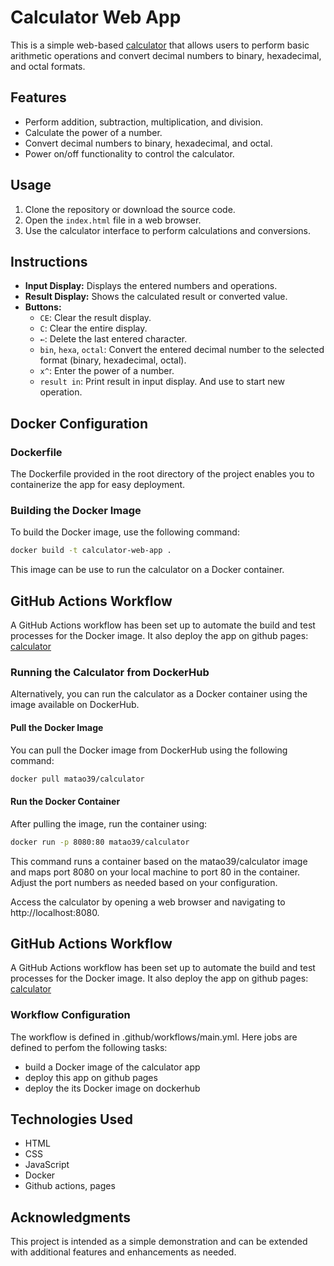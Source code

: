 # Calculator Web App

This is a simple web-based [calculator](https://amandinetao.github.io/calculator/) that allows users to perform basic arithmetic operations and convert decimal numbers to binary, hexadecimal, and octal formats.

## Features

- Perform addition, subtraction, multiplication, and division.
- Calculate the power of a number.
- Convert decimal numbers to binary, hexadecimal, and octal.
- Power on/off functionality to control the calculator.

## Usage

1. Clone the repository or download the source code.
2. Open the `index.html` file in a web browser.
3. Use the calculator interface to perform calculations and conversions.


## Instructions

- **Input Display:** Displays the entered numbers and operations.
- **Result Display:** Shows the calculated result or converted value.
- **Buttons:**
  - `CE`: Clear the result display.
  - `C`: Clear the entire display.
  - `←`: Delete the last entered character.
  - `bin`, `hexa`, `octal`: Convert the entered decimal number to the selected format (binary, hexadecimal, octal).
  - `x^`: Enter the power of a number.
  - `result in`: Print result in input display. And use to start new operation.
    
## Docker Configuration

### Dockerfile

The Dockerfile provided in the root directory of the project enables you to containerize the app for easy deployment.

### Building the Docker Image

To build the Docker image, use the following command:

```bash
docker build -t calculator-web-app .
```

This image can be use to run the calculator on a Docker container.


##  GitHub Actions Workflow
A GitHub Actions workflow has been set up to automate the build and test processes for the Docker image. It also deploy the app on github pages:
[calculator](https://amandinetao.github.io/calculator/)


### Running the Calculator from DockerHub

Alternatively, you can run the calculator as a Docker container using the image available on DockerHub.

#### Pull the Docker Image

You can pull the Docker image from DockerHub using the following command:

```bash
docker pull matao39/calculator
```

#### Run the Docker Container

After pulling the image, run the container using:

```bash
docker run -p 8080:80 matao39/calculator
```

This command runs a container based on the matao39/calculator image and maps port 8080 on your local machine to port 80 in the container. Adjust the port numbers as needed based on your configuration.

Access the calculator by opening a web browser and navigating to http://localhost:8080.


##  GitHub Actions Workflow
A GitHub Actions workflow has been set up to automate the build and test processes for the Docker image. It also deploy the app on github pages:
[calculator](https://amandinetao.github.io/calculator/)

    

### Workflow Configuration
The workflow is defined in .github/workflows/main.yml.
Here jobs are defined to perfom the following tasks:
- build a Docker image of the calculator app 
- deploy this app on github pages
- deploy the its Docker image on dockerhub

## Technologies Used

- HTML
- CSS
- JavaScript
- Docker
- Github actions, pages


## Acknowledgments
This project is intended as a simple demonstration and can be extended with additional features and enhancements as needed.

